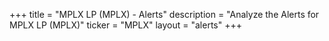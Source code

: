 +++
title = "MPLX LP (MPLX) - Alerts"
description = "Analyze the Alerts for MPLX LP (MPLX)"
ticker = "MPLX"
layout = "alerts"
+++


